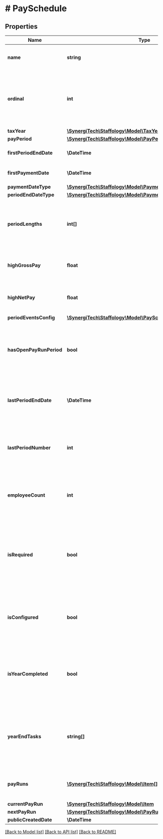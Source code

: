 # # PaySchedule

## Properties

Name | Type | Description | Notes
------------ | ------------- | ------------- | -------------
**name** | **string** | A descriptive name for this PaySchedule | [optional]
**ordinal** | **int** | [readonly] Indicates whether this is first, second, third (etc) PaySchedule for this PayPeriod. | [optional]
**taxYear** | [**\SynergiTech\Staffology\Model\TaxYear**](TaxYear.md) |  | [optional]
**payPeriod** | [**\SynergiTech\Staffology\Model\PayPeriods**](PayPeriods.md) |  | [optional]
**firstPeriodEndDate** | **\DateTime** | The last day of the first pay period | [optional]
**firstPaymentDate** | **\DateTime** | The first payment date | [optional]
**paymentDateType** | [**\SynergiTech\Staffology\Model\PaymentDateType**](PaymentDateType.md) |  | [optional]
**periodEndDateType** | [**\SynergiTech\Staffology\Model\PaymentDateType**](PaymentDateType.md) |  | [optional]
**periodLengths** | **int[]** | Only applicable for PayPeriod of Custom. Defines the length of each period | [optional]
**highGrossPay** | **float** | A gross pay amount considered high for this PaySchedule | [optional]
**highNetPay** | **float** | A net pay amount considered high for this PaySchedule | [optional]
**periodEventsConfig** | [**\SynergiTech\Staffology\Model\PaySchedulePeriodEventsConfig**](PaySchedulePeriodEventsConfig.md) |  | [optional]
**hasOpenPayRunPeriod** | **bool** | [readonly] Will be true if the employer currently has an open PayRun for this PayPeriod | [optional]
**lastPeriodEndDate** | **\DateTime** | [readonly] The end date of the most recent PayRun on this schedule | [optional]
**lastPeriodNumber** | **int** | [readonly] The period number of the most recent PayRun on this schedule | [optional]
**employeeCount** | **int** | [readonly] The number of employees paid with this PaySchedule | [optional]
**isRequired** | **bool** | [readonly] Whether or not this PaySchedule is required for the employer, ie: they have employees to be paid on this PaySchedule | [optional] [readonly]
**isConfigured** | **bool** | [readonly] Whether or not this PaySchedule has been configured and is ready for use | [optional]
**isYearCompleted** | **bool** | [readonly] Returns true if all PayRuns for this PaySchedule in the TaxYear have been completed | [optional]
**yearEndTasks** | **string[]** | [readonly] A list of actions that need to be completed for this PaySchedule before this TaxYear can be finalised | [optional]
**payRuns** | [**\SynergiTech\Staffology\Model\Item[]**](Item.md) | [readonly] Details of PayRuns for this PaySchedule | [optional]
**currentPayRun** | [**\SynergiTech\Staffology\Model\Item**](Item.md) |  | [optional]
**nextPayRun** | [**\SynergiTech\Staffology\Model\PayRun**](PayRun.md) |  | [optional]
**publicCreatedDate** | **\DateTime** |  | [optional]

[[Back to Model list]](../../README.md#models) [[Back to API list]](../../README.md#endpoints) [[Back to README]](../../README.md)
